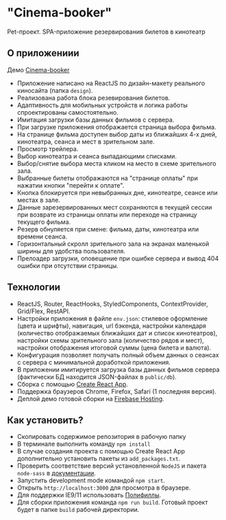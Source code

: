 # "Cinema-booker"

Pet-проект. SPA-приложение резервирования билетов в кинотеатр

## О приложениии

Демо [Cinema-booker](https://cinema-booker-51e5e.web.app/)

* Приложение написано на ReactJS по дизайн-макету реального киносайта (папка `design`).
* Реализована работа блока резевирования билетов.
* Адаптивность для мобильных устройств и логика работы спроектированы самостоятельно.
* Имитация загрузки базы данных фильмов с сервера.
* При загрузке приложения отображается страница выбора фильма.
* На странице фильма доступен выбор даты из ближайших 4-х дней, кинотеатра, сеанса и мест в зрительном зале.
* Просмотр трейлера.
* Выбор кинотеатра и сеанса выпадающими списками.
* Выбор/снятие выбора места кликом на место в схеме зрительного зала.
* Выбранные билеты отображаются на "странице оплаты" при нажатии кнопки "перейти к оплате".
* Кнопка блокируется при невыбранных дне, кинотеатре, сеансе или местах в зале.
* Данные зарезервированных мест сохраняются в текущей сессии при возврате из страницы оплаты или переходе на страницу текущего фильма.
* Резерв обнуляется при смене: фильма, даты, кинотеатра или времени сеанса.
* Горизонтальный скролл зрительного зала на экранах маленькой ширины для удобства пользователя.
* Прелоадер загрузки, оповещение при ошибке сервера и вывод 404 ошибки при отсутствии страницы.


## Технологии

* ReactJS, Router, ReactHooks, StyledComponents, ContextProvider, Grid/Flex, RestAPI.
* Настройки приложения в файле `env.json`: стилевое оформление (цвета и шрифты), навигация, url бэкенда, настройки календаря (количество отображаемых ближайших дат и список кинотеатров), настройки схемы зрительного зала (количество рядов и мест), настройки отображения итоговой суммы (цена билета и валюта).
* Конфигурация позволяет получать полный объем данных о сеансах с сервера с минимальной доработкой приложения.
* В приложении имитируется загрузка базы данных фильмов сервера (фактически БД находится JSON-файлах в `public/db`).
* Сборка с помощью [Create React App](https://github.com/facebook/create-react-app).
* Поддержка браузеров Сhrome, Firefox, Safari (1 последняя версия).
* Деплой демо готовой сборки на [Firebase Hosting](https://firebase.google.com).

## Как установить?

* Скопировать содержимое репозитория в рабочую папку
* В терминале выполнить команду `npm install`
* В случае создания проекта с помощью Create React App дополнительно установить пакеты из `add_packages.txt`.
* Проверить соответствие версий установленной `NodeJS` и пакета `node-sass` в [документации](https://www.npmjs.com/package/node-sass).
* Запустить development mode командой `npm start`.
* Открыть `http://localhost:3000` для просмотра в браузере.
* Для поддержки IE9/11 использовать [Полифиллы](https://github.com/facebook/create-react-app/blob/main/packages/react-app-polyfill).
* Для сборки приложения команда `npm run build`. Готовый проект будет в папке `build` рабочей директории.